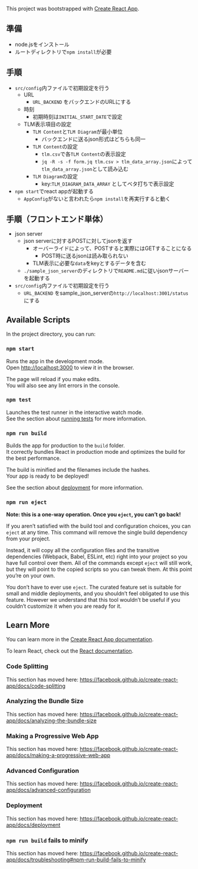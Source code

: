 This project was bootstrapped with [Create React App](https://github.com/facebook/create-react-app).

## 準備
- node.jsをインストール
- ルートディレクトリで`npm install`が必要

## 手順
- `src/config`内ファイルで初期設定を行う
	- URL
		- `URL_BACKEND` をバックエンドのURLにする
	- 時刻
		- 初期時刻は`INITIAL_START_DATE`で設定
	- TLM表示項目の設定
		- `TLM Content`と`TLM Diagram`が最小単位
			- バックエンドに送るjson形式はどちらも同一
		- `TLM Content`の設定
			- `tlm.csv`で各`TLM Content`の表示設定
			- `jq -R -s -f form.jq tlm.csv > tlm_data_array.json`によって`tlm_data_array.json`として読み込む
		- `TLM Diagram`の設定
			- key:`TLM_DIAGRAM_DATA_ARRAY` としてベタ打ちで表示設定
- `npm start`でreact appが起動する
	- `AppConfig`がないと言われたら`npm install`を再実行すると動く

## 手順（フロントエンド単体）
- json server
	- json serverに対するPOSTに対してjsonを返す
		- オーバーライドによって、POSTすると実際にはGETすることになる
			- POST時に送るjsonは読み取られない
		- TLM表示に必要な`data`をkeyとするデータを含む
	- `./sample_json_server`のディレクトリで`README.md`に従いjsonサーバーを起動する
- `src/config`内ファイルで初期設定を行う
	- `URL_BACKEND` をsample_json_serverの`http://localhost:3001/status` にする


## Available Scripts

In the project directory, you can run:

### `npm start`

Runs the app in the development mode.<br>
Open [http://localhost:3000](http://localhost:3000) to view it in the browser.

The page will reload if you make edits.<br>
You will also see any lint errors in the console.

### `npm test`

Launches the test runner in the interactive watch mode.<br>
See the section about [running tests](https://facebook.github.io/create-react-app/docs/running-tests) for more information.

### `npm run build`

Builds the app for production to the `build` folder.<br>
It correctly bundles React in production mode and optimizes the build for the best performance.

The build is minified and the filenames include the hashes.<br>
Your app is ready to be deployed!

See the section about [deployment](https://facebook.github.io/create-react-app/docs/deployment) for more information.

### `npm run eject`

**Note: this is a one-way operation. Once you `eject`, you can’t go back!**

If you aren’t satisfied with the build tool and configuration choices, you can `eject` at any time. This command will remove the single build dependency from your project.

Instead, it will copy all the configuration files and the transitive dependencies (Webpack, Babel, ESLint, etc) right into your project so you have full control over them. All of the commands except `eject` will still work, but they will point to the copied scripts so you can tweak them. At this point you’re on your own.

You don’t have to ever use `eject`. The curated feature set is suitable for small and middle deployments, and you shouldn’t feel obligated to use this feature. However we understand that this tool wouldn’t be useful if you couldn’t customize it when you are ready for it.

## Learn More

You can learn more in the [Create React App documentation](https://facebook.github.io/create-react-app/docs/getting-started).

To learn React, check out the [React documentation](https://reactjs.org/).

### Code Splitting

This section has moved here: https://facebook.github.io/create-react-app/docs/code-splitting

### Analyzing the Bundle Size

This section has moved here: https://facebook.github.io/create-react-app/docs/analyzing-the-bundle-size

### Making a Progressive Web App

This section has moved here: https://facebook.github.io/create-react-app/docs/making-a-progressive-web-app

### Advanced Configuration

This section has moved here: https://facebook.github.io/create-react-app/docs/advanced-configuration

### Deployment

This section has moved here: https://facebook.github.io/create-react-app/docs/deployment

### `npm run build` fails to minify

This section has moved here: https://facebook.github.io/create-react-app/docs/troubleshooting#npm-run-build-fails-to-minify
